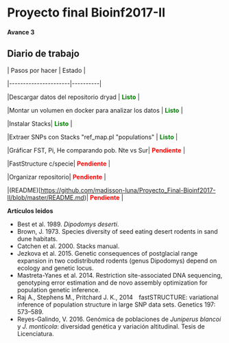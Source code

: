 # Proyecto final Bioinf2017-II

#### Avance 3					

## Diario de trabajo ##

| Pasos por hacer | Estado |

|----------------------|----------|

|Descargar datos del repositorio dryad | <span style="color:green"> **Listo**</span> |

|Montar un volumen en docker para analizar los datos | <span style="color:green"> **Listo**</span> |

|Instalar Stacks| <span style="color:green"> **Listo**</span> |

|Extraer SNPs con Stacks "ref_map.pl "populations" | <span style="color:green"> **Listo**</span> |

|Gráficar FST, Pi, He comparando pob. Nte vs Sur| <span style="color:red"> **Pendiente**</span> |

|FastStructure c/specie|<span style="color:red"> **Pendiente**</span> |

|Organizar repositorio|<span style="color:red"> **Pendiente**</span> |

|(README)[https://github.com/madisson-luna/Proyecto_Final-Bioinf2017-II/blob/master/README.md)| <span style="color:red"> **Pendiente**</span> |


**Artículos leidos**

* Best et al. 1989. *Dipodomys deserti*.
* Brown, J. 1973. Species diversity of seed eating desert rodents in sand dune habitats.
* Catchen et al. 2000. Stacks manual.
* Jezkova et al. 2015. Genetic consequences of postglacial range expansion in two codistributed rodents (genus Dipodomys) depend on ecology and genetic locus. 
* Mastreta-Yanes et al. 2014. Restriction site-associated DNA sequencing, genotyping error estimation and de novo assembly optimization for population genetic inference.
* Raj A., Stephens M., Pritchard J. K., 2014 fastSTRUCTURE: variational inference of population structure in large SNP data sets. Genetics 197: 573–589.
* Reyes-Galindo, V. 2016. Genómica de poblaciones de *Juniperus blancoi* y *J. monticola*: diversidad genética y variación altitudinal. Tesis de Licenciatura. 
 


